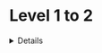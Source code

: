 # Level 1 to 2
<details>
<strong>ex01</strong> <br>
<br>
<strong>ex02</strong> <br>
<br>
<strong>ex03</strong> <br>
<br>
<strong>ex04</strong> <br>
<br>
<strong>ex05</strong> <br>
<br>
<strong>ex06</strong> <br>
<br>
<strong>ex07</strong> <br>
  
<br>
<strong>ex08</strong> <br>
  An individual's weight before lockdown (w1) is known. After M months of lockdown, their weight (w2) is measured on an inaccurate scale (potentially unreliable). Research shows growing individuals gain weight within a range (x1 to x2) per month. Determine if the weight gain shown on the scale (w2 - w1) could be a realistic weight increase for M months based on the expected range for growing individuals.
  
<br>
<strong>ex09</strong> <br>
Stock buy decision: Given initial price (S), desired buy range ([A, B]), and price change (C%), determine if final price allows purchase based on the desired range. Print "YES" or "NO".

<br>
<strong>ex10</strong> <br>
  
Given an initial stock price (S), desired purchase range ([A, B]), and a percentage change (C), determine if the stock price allows for purchase. The final price is calculated as S * (1 + C/100). Print "YES" if the final price falls within the desired range, "NO" otherwise.

<br>
<strong>ex11</strong> <br>
Given a vehicle's current speed (U), distance to a turn (S), safe speed limit for the turn (V), and maximum deceleration (A), determine if the vehicle can reach the turn at a safe speed (V or less) using available braking distance (S). Physics formula (v^2 = U^2 + 2as) is used to calculate the final speed (v) upon entering the turn. Output "Yes" if safe braking is possible, "No" otherwise.

<br>
<strong>ex12</strong> <br>
  
This problem deals with finding the longest subsequence with an even sum in an ordered sequence.  The sequence consists of all integers from 1 to a given value N (inclusive), appearing exactly once in increasing order.  We're interested in identifying the longest contiguous subsequence within this sequence where the sum of all the elements in the subsequence is an even number.

<br>
<strong>ex13</strong> <br>
This problem deals with finding reachable sums within a range.  Given a range of integers (L to R), it asks how many distinct integers within that range can be formed by adding two (not necessarily different) integers from the same range.

<br>
<strong>ex14</strong> <br>
This problem deals with reachability on a fixed-size grid.  Given a starting location and an ending location, it asks if it's possible to move from the start to the end in a specific number of steps, considering the following constraints:

Movement is only allowed between neighboring cells that share a side.
The total number of allowed steps is fixed.
The solution involves checking if the ending location is reachable within the given step limit based on the allowed movement pattern.
</details>
